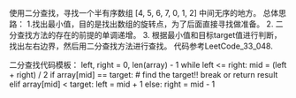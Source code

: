 使用二分查找，寻找一个半有序数组 [4, 5, 6, 7, 0, 1, 2] 中间无序的地方。
总体思路：
1.找出最小值，目的是找出数组的旋转点，为了后面直接寻找做准备。
2. 二分查找方法的存在的前提的单调递增。
3. 根据最小值和目标target值进行判断，找出左右边界，然后用二分查找方法进行查找。
代码参考LeetCode_33_048.

二分查找代码模板：
left, right = 0, len(array) - 1
while left <= right:
	  mid = (left + right) / 2
	  if array[mid] == target:
		    # find the target!!
		    break or return result
	  elif array[mid] < target:
		    left = mid + 1
	  else:
		    right = mid - 1


